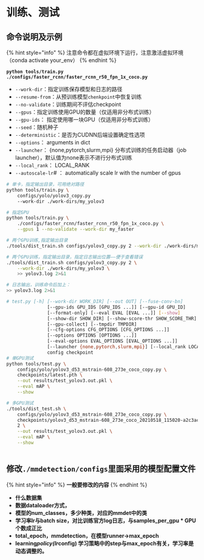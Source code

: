 # 训练、测试

## 命令说明及示例

{% hint style="info" %}
注意命令都在虚拟环境下运行，注意激活虚拟环境（conda activate your\_env）
{% endhint %}

**`python tools/train.py ./configs/faster_rcnn/faster_rcnn_r50_fpn_1x_coco.py`**

* `--work-dir`：指定训练保存模型和日志的路径
* `--resume-from`：从预训练模型`chenkpoint`中恢复训练
* `--no-validate`：训练期间不评估checkpoint
* `--gpus`：指定训练使用GPU的数量（仅适用非分布式训练）
* `--gpu-ids`： 指定使用哪一块GPU（仅适用非分布式训练）
* `--seed`：随机种子
* `--deterministic`：是否为CUDNN后端设置确定性选项
* `--options`： arguments in dict
* `--launcher`： {none,pytorch,slurm,mpi} 分布式训练的任务启动器（job launcher），默认值为none表示不进行分布式训练
* `--local_rank`： LOCAL\_RANK
* `--autoscale-lr`# ： automatically scale lr with the number of gpus

```bash
# 单卡，指定输出目录，可用绝对路径
python tools/train.py \
    configs/yolo/yolov3_copy.py
    --work-dir ./work-dirs/my_yolov3

# 指定GPU
python tools/train.py \
    ./configs/faster_rcnn/faster_rcnn_r50_fpn_1x_coco.py \
    --gpus 1 --no-validate --work-dir my_faster

# 两个GPU训练,指定输出目录
./tools/dist_train.sh configs/yolov3_copy.py 2 --work-dir ./work-dirs/my_yolov3

# 两个GPU训练，指定输出目录，指定日志输出位置——便于查看错误
./tools/dist_train.sh configs/yolov3_copy.py 2 \
    --work-dir ./work-dirs/my_yolov3 \
    >> yolov3.log 2>&1

# 日志输出，训练命令后加上：
>> yolov3.log 2>&1

# test.py [-h] [--work-dir WORK_DIR] [--out OUT] [--fuse-conv-bn]
               [--gpu-ids GPU_IDS [GPU_IDS ...]] [--gpu-id GPU_ID]
               [--format-only] [--eval EVAL [EVAL ...]] [--show]
               [--show-dir SHOW_DIR] [--show-score-thr SHOW_SCORE_THR]
               [--gpu-collect] [--tmpdir TMPDIR]
               [--cfg-options CFG_OPTIONS [CFG_OPTIONS ...]]
               [--options OPTIONS [OPTIONS ...]]
               [--eval-options EVAL_OPTIONS [EVAL_OPTIONS ...]]
               [--launcher {none,pytorch,slurm,mpi}] [--local_rank LOCAL_RANK]
               config checkpoint
# 单GPU测试
python tools/test.py \
    configs/yolo/yolov3_d53_mstrain-608_273e_coco_copy.py \
    checkpoints/latest.pth \
    --out results/test_yolov3.out.pkl \
    --eval mAP \
    --show

# 多GPU测试
./tools/dist_test.sh \
    configs/yolo/yolov3_d53_mstrain-608_273e_coco_copy.py \
    checkpoints/yolov3_d53_mstrain-608_273e_coco_20210518_115020-a2c3acb8.pth \
    2 \
    --out results/test_yolov3.out.pkl \
    --eval mAP \
    --show
    

```

## **修改`./mmdetection/configs`里面采用的模型配置文件**

{% hint style="info" %}
**一般要修改的内容**
{% endhint %}

* **什么数据集**
* **数据dataloader方式，**
* **模型的num\_classes，多少种类，对应的mmdet中的类**
* **学习率lr与batch size，对比训练官方log日志，与samples\_per\_gpu \* GPU个数成正比**
* **total\_epoch，mmdetection，在模型runner->max\_epoch**
* **learning**_**policy(lr**_**config) 学习策略中的step与max\_epoch有关，学习率是动态调整的。**
